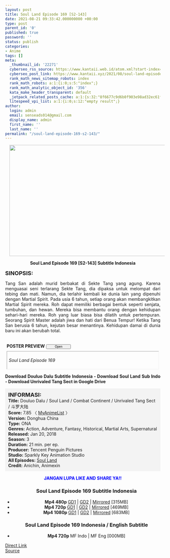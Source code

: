 ```yaml
---
layout: post
title: Soul Land Episode 169 [S2-143]
date: 2021-08-21 09:33:42.000000000 +00:00
type: post
parent_id: '0'
published: true
password: ''
status: publish
categories:
- Anime
tags: []
meta:
  _thumbnail_id: '22271'
  cyberseo_rss_source: https://www.kantaii.web.id/atom.xml?start-index=1&max-results=150
  cyberseo_post_link: https://www.kantaii.xyz/2021/08/soul-land-episode-169-s2-143.html
  rank_math_news_sitemap_robots: index
  rank_math_robots: a:1:{i:0;s:5:"index";}
  rank_math_analytic_object_id: '356'
  kata_make_header_transparent: default
  _jetpack_related_posts_cache: a:1:{s:32:"8f6677c9d6b0f903e98ad32ec61f8deb";a:2:{s:7:"expires";i:1657994587;s:7:"payload";a:0:{}}}
  litespeed_vpi_list: a:1:{i:0;s:12:"empty result";}
author:
  login: admin
  email: senseads014@gmail.com
  display_name: admin
  first_name: ''
  last_name: ''
permalink: "/soul-land-episode-169-s2-143/"
---
```

<div class="separator" style="clear: both; text-align: center;"><a href="https://1.bp.blogspot.com/-JZNqiTV-nsg/YRdY0KG1yUI/AAAAAAAAU0I/RacSmNggBAwMoAbkOf_7AJFywZFNNlWagCLcBGAsYHQ/s1365/Soul%2BLand%2B169%2Bc.jpg" style="margin-left: 1em; margin-right: 1em;"><img border="0" data-original-height="767" data-original-width="1365" height="360" src="{{ site.baseurl }}/assets/2021/08/Soul%2BLand%2B169%2Bc.jpg" width="640" /></a></div>
<p>
<div style="text-align: center;"><b>Soul Land Episode 169 [S2-143] Subtitle Indonesia</b></p>
</div>
<p><b><span style="font-size: large;">SINOPSIS:</span></b>
<div style="text-align: justify;">Tang San adalah murid berbakat di Sekte Tang yang agung. Karena menguasai seni terlarang Sekte Tang, dia dipaksa untuk melompat dari tebing dan mati. Namun, dia terlahir kembali ke dunia lain yang dipenuhi dengan Martial Spirit. Pada usia 6 tahun, setiap orang akan membangkitkan Martial Spirit mereka. Roh dapat memiliki berbagai bentuk seperti senjata, tumbuhan, dan hewan. Mereka bisa membantu orang dengan kehidupan sehari-hari mereka. Roh yang luar biasa bisa dilatih untuk pertempuran. Seorang Spirit Master adalah jiwa dan hati dari Benua Tempur! Ketika Tang San berusia 6 tahun, kejutan besar menantinya. Kehidupan damai di dunia baru ini akan berubah total.</p>
<p><a name="more"></a>
<div>
<div style="margin: 5px;">
<div class="smallfont" style="margin-bottom: 2px;"><span style="font-weight: bold;"><br />POSTER PREVIEW</span><input onclick="if (this.parentNode.parentNode.getElementsByTagName('div')[1].getElementsByTagName('div')[0].style.display != '') { this.parentNode.parentNode.getElementsByTagName('div')[1].getElementsByTagName('div')[0].style.display = ''; this.innerText = ''; this.value = ' Close..'; } else { this.parentNode.parentNode.getElementsByTagName('div')[1].getElementsByTagName('div')[0].style.display = 'none'; this.innerText = ''; this.value = ' Clik Here'; }" style="font-size: 10px; margin: 5px; padding: 0px; width: 80px;" type="button" value="Open" /></div>
<div class="alt2" style="border: 1px inset; margin: 0px; padding: 6px;">
<div style="display: none;">
<div class="separator" style="clear: both; text-align: center;"><a href="https://1.bp.blogspot.com/-DJpbLCs7Oso/YRdY1MAMk6I/AAAAAAAAU0Q/BIZ9i5EgS9QzpD_KdalUyjNTuiZk6LN7gCLcBGAsYHQ/s1365/Soul%2BLand%2B169%2Bd.jpg" style="margin-left: 1em; margin-right: 1em;"><img border="0" data-original-height="767" data-original-width="1365" height="360" src="{{ site.baseurl }}/assets/2021/08/Soul%2BLand%2B169%2Bd.jpg" width="640" /></a></div>
<p>
<div class="separator" style="clear: both; text-align: center;"><a href="https://1.bp.blogspot.com/-JZNqiTV-nsg/YRdY0KG1yUI/AAAAAAAAU0I/RacSmNggBAwMoAbkOf_7AJFywZFNNlWagCLcBGAsYHQ/s1365/Soul%2BLand%2B169%2Bc.jpg" style="margin-left: 1em; margin-right: 1em;"><img border="0" data-original-height="767" data-original-width="1365" height="360" src="{{ site.baseurl }}/assets/2021/08/Soul%2BLand%2B169%2Bc.jpg" width="640" /></a></div>
<p>
<div class="separator" style="clear: both; text-align: center;"><a href="https://1.bp.blogspot.com/-H63kexn2lZ0/YRdY0Ajw5-I/AAAAAAAAU0E/BjgxE-xfUAUq1xYDlI-ZLomz2y37W6bjgCLcBGAsYHQ/s1365/Soul%2BLand%2B169%2Bb.jpg" style="margin-left: 1em; margin-right: 1em;"><img border="0" data-original-height="767" data-original-width="1365" height="360" src="{{ site.baseurl }}/assets/2021/08/Soul%2BLand%2B169%2Bb.jpg" width="640" /></a></div>
<p>
<div class="separator" style="clear: both; text-align: center;"><a href="https://1.bp.blogspot.com/-T1iM4Up6xc0/YRdY0eTAwcI/AAAAAAAAU0M/_8r878sH_PoU2yaVhdbtPkg0d3MsE86aACLcBGAsYHQ/s1365/Soul%2BLand%2B169%2Ba.jpg" style="margin-left: 1em; margin-right: 1em;"><img border="0" data-original-height="767" data-original-width="1365" height="360" src="{{ site.baseurl }}/assets/2021/08/Soul%2BLand%2B169%2Ba.jpg" width="640" /></a></div>
</div>
<p><i>Soul Land Episode 169</i></div>
</div>
</div>
<p> <b>Download Douluo Dalu Subtitle Indonesia - Download Soul Land Sub Indo - Download Unrivaled Tang Sect in Google Drive</b></div>
<p>
<div style="background-color: #f3f3f3; padding: 10px; text-align: left;"><b><span style="font-size: large;">INFORMASI:</span></b><br /><b>Title:</b> Douluo Dalu / Soul Land / Combat Continent / Unrivaled Tang Sect / 斗罗大陆<br /><b>Score:</b> 7.85 〈 <a href="https://myanimelist.net/anime/37150/Douluo_Dalu" target="_blank" rel="noopener">MyAnimeList</a> 〉<br /><b>Version:</b> Donghua China<br /><b>Type:</b> ONA<br /><b>Genres:</b> Action, Adventure, Fantasy, Historical, Martial Arts, Supernatural<br /><b>Released:</b> Jan 20, 2018<br /><b>Season:</b> 3<br /><b>Duration:</b> 21 min. per ep.<br /><b>Producer:</b> Tencent Penguin Pictures<br /><b>Studio:</b> Sparkly Key Animation Studio<br /><b>All Episodes:</b> <a href="http://www.kantaii.web.id/2018/02/soul-land-douluo-dalu.html" target="_blank" rel="noopener">Soul Land</a><br /><b>Credit:</b> Anichin, Animexin</div>
<p>
<div style="text-align: center;"><b><span style="color: blue;">JANGAN LUPA LIKE AND SHARE YA!!</span></b>
<div class="dl">
<ul />
<h3 style="text-align: center;">Soul Land Episode 169 Subtitle Indonesia</h3>
<li style="text-align: center;"><b>Mp4 480p </b><a href="https://semawur.com/mIc5IxqFe4" target="_blank" rel="noopener">GD1</a> | <a href="https://apk.miuiku.com/AyxEcSL" target="_blank" rel="noopener">GD2</a> | <a href="https://semawur.com/8ndLV5" target="_blank" rel="noopener">Mirrored</a> [315MB]</li>
<li style="text-align: center;"><b>Mp4 720p </b><a href="https://semawur.com/lE2PR4X4Cu6" target="_blank" rel="noopener">GD1</a> | <a href="https://apk.miuiku.com/XX5ZBNeK" target="_blank" rel="noopener">GD2</a> | <a href="https://semawur.com/xDB1Uecv5b" target="_blank" rel="noopener">Mirrored</a> [469MB]</li>
<li style="text-align: center;"><b>Mp4 1080p </b><a href="https://semawur.com/jXAvAB" target="_blank" rel="noopener">GD1</a> | <a href="https://apk.miuiku.com/oH2z30" target="_blank" rel="noopener">GD2</a> | <a href="https://semawur.com/G50jAqUUSO" target="_blank" rel="noopener">Mirrored</a> [683MB]</li>
</div>
<div class="dl">
<ul />
<h3 style="text-align: center;">Soul Land Episode 169 Indonesia / English Subtitle</h3>
<li style="text-align: center;"><b>Mp4 720p </b>MF Indo | MF Eng [000MB]</li>
</div></div>
<link rel="stylesheet" href="https://cdnjs.cloudflare.com/ajax/libs/font-awesome/4.7.0/css/font-awesome.min.css" />
<div class="divbtn"> <a href="https://handymansurrender.com/fihup8buzv?key=94550f7ce39444073321dde3b8782f97" class="btn"><i class="fa fa-download"></i> Direct Link</a> <br /><a href="https://www.kantaii.xyz/2021/08/soul-land-episode-169-s2-143.html">Source</a> </div>

